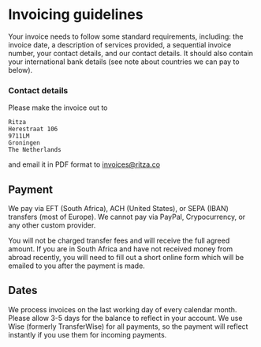 # Invoicing guidelines

Your invoice needs to follow some standard requirements, including: the invoice date, a description of services provided, a sequential invoice number,
your contact details, and our contact details. It should also contain your international bank details (see note about countries we can pay to below).

### Contact details
Please make the invoice out to 

```
Ritza
Herestraat 106
9711LM
Groningen
The Netherlands
```

and email it in PDF format to invoices@ritza.co

## Payment

We pay via EFT (South Africa), ACH (United States), or SEPA (IBAN) transfers (most of Europe). We cannot pay via PayPal, Crypocurrency, or any other custom provider.

You will not be charged transfer fees and will receive the full agreed amount. If you are in South Africa and have not received money from abroad recently, you will 
need to fill out a short online form which will be emailed to you after the payment is made.

## Dates

We process invoices on the last working day of every calendar month. Please allow 3-5 days for the balance to reflect in your account. We use Wise (formerly TransferWise) 
for all payments, so the payment will reflect instantly if you use them for incoming payments.



